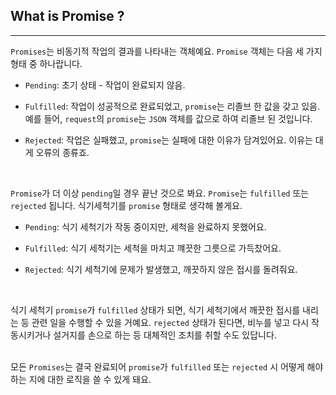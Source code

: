 ## What is Promise ?
---
`Promises`는 비동기적 작업의 결과를 나타내는 객체예요. `Promise` 객체는 다음 세 가지 형태 중 하나랍니다.

- `Pending`: 초기 상태 - 작업이 완료되지 않음.

- `Fulfilled`: 작업이 성공적으로 완료되었고, `promise`는 리졸브 한 값을 갖고 있음. 예를 들어, `request`의 `promise`는 `JSON` 객체를 값으로 하여 리졸브 된 것입니다.

- `Rejected`: 작업은 실패했고, `promise`는 실패에 대한 이유가 담겨있어요. 이유는 대게 오류의 종류죠.

<br>

`Promise`가 더 이상 `pending`일 경우 끝난 것으로 봐요. `Promise`는 `fulfilled` 또는 `rejected` 됩니다. 식기세척기를 `promise` 형태로 생각해 볼게요.

- `Pending`: 식기 세척기가 작동 중이지만, 세척을 완료하지 못했어요.

- `Fulfilled`: 식기 세척기는 세척을 마치고 꺠끗한 그릇으로 가득찼어요.

- `Rejected`: 식기 세척기에 문제가 발생했고, 깨끗하지 않은 접시를 돌려줘요.

<br>

식기 세척기 `promise`가 `fulfilled` 상태가 되면, 식기 세척기에서 깨끗한 접시를 내리는 등 관련 일을 수행할 수 있을 거예요. `rejected` 상태가 된다면, 비누를 넣고 다시 작동시키거나 설거지를 손으로 하는 등 대체적인 조치를 취할 수도 있답니다.
<br>
<br>

모든 `Promises`는 결국 완료되어 `promise`가 `fulfilled` 또는 `rejected` 시 어떻게 해야하는 지에 대한 로직을 쓸 수 있게 돼요.